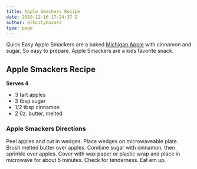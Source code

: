 ```yaml
---
title: Apple Smackers Recipe
date: 2019-12-16 17:24:37 Z
author: elkcityhazard
type: page
---
```


Quick Easy Apple Smackers are a baked <a href="/wordpress/dessert-recipes/" rel="noopener noreferrer" target="_blank">Michigan Apple</a> with cinnamon and sugar, So easy to prepare. Apple Smackers are a kids favorite snack.

## Apple Smackers Recipe

**Serves 4**

  * 3 tart apples
  * 3 tbsp sugar
  * 1/2 tbsp cinnamon
  * 2 0z. butter, melted

### Apple Smackers Directions

Peel apples and cut in wedges. Place wedges on microwaveable plate. Brush melted butter over apples. Combine sugar with cinnamon, then sprinkle over apples. Cover with wax paper or plastic wrap and place in microwave for about 5 minutes. Check for tenderness. Eat em up.